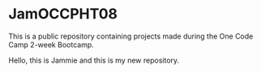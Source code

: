 # JamOCCPHT08
This is a public repository containing projects made during the One Code Camp 2-week Bootcamp.


<!-- This is me adding some content using VS Code. -->

Hello, this is Jammie and this is my new repository.